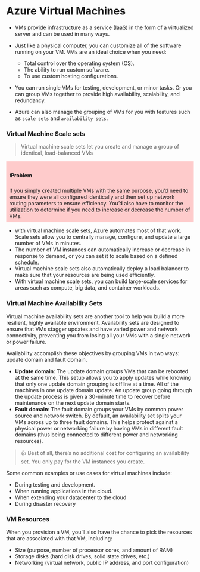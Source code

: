 # Azure Virtual Machines

- VMs provide infrastructure as a service (IaaS) in the form of a virtualized server and can be used in many ways. 

- Just like a physical computer, you can customize all of the software running on your VM. VMs are an ideal choice when you need:
    - Total control over the operating system (OS).
    - The ability to run custom software.
    - To use custom hosting configurations.

- You can run single VMs for testing, development, or minor tasks. Or you can group VMs together to provide high availability, scalability, and redundancy. 
- Azure can also manage the grouping of VMs for you with features such as `scale sets` and `availability sets`.

### Virtual Machine Scale sets
> Virtual machine scale sets let you create and manage a group of identical, load-balanced VMs

<div style="background-color: #f003; padding: 8px;">
<h4>❗Problem </h4>
If you simply created multiple VMs with the same purpose, you’d need to ensure they were all configured identically and then set up network routing parameters to ensure efficiency. You’d also have to monitor the utilization to determine if you need to increase or decrease the number of VMs.
</div>

- with virtual machine scale sets, Azure automates most of that work. Scale sets allow you to centrally manage, configure, and update a large number of VMs in minutes. 
- The number of VM instances can automatically increase or decrease in response to demand, or you can set it to scale based on a defined schedule. 
- Virtual machine scale sets also automatically deploy a load balancer to make sure that your resources are being used efficiently. 
- With virtual machine scale sets, you can build large-scale services for areas such as compute, big data, and container workloads.

### Virtual Machine Availability Sets
Virtual machine availability sets are another tool to help you build a more resilient, highly available environment. Availability sets are designed to ensure that VMs stagger updates and have varied power and network connectivity, preventing you from losing all your VMs with a single network or power failure.

Availability accomplish these objectives by grouping VMs in two ways: update domain and fault domain.

- **Update domain**: The update domain groups VMs that can be rebooted at the same time. This setup allows you to apply updates while knowing that only one update domain grouping is offline at a time. All of the machines in one update domain update. An update group going through the update process is given a 30-minute time to recover before maintenance on the next update domain starts.
- **Fault domain**: The fault domain groups your VMs by common power source and network switch. By default, an availability set splits your VMs across up to three fault domains. This helps protect against a physical power or networking failure by having VMs in different fault domains (thus being connected to different power and networking resources).

> 👍 Best of all, there’s no additional cost for configuring an availability set. You only pay for the VM instances you create.

Some common examples or use cases for virtual machines include:

- During testing and development.
- When running applications in the cloud.
- When extending your datacenter to the cloud
- During disaster recovery

### VM Resources
When you provision a VM, you’ll also have the chance to pick the resources that are associated with that VM, including:

- Size (purpose, number of processor cores, and amount of RAM)
- Storage disks (hard disk drives, solid state drives, etc.)
- Networking (virtual network, public IP address, and port configuration)
